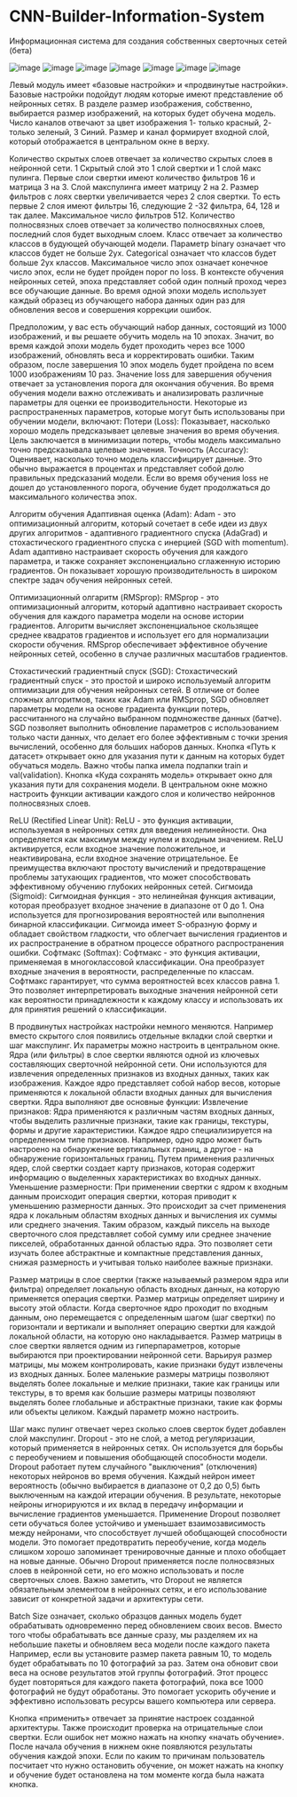 # CNN-Builder-Information-System
Информационная система для создания собственных сверточных сетей (бета)

![image](https://github.com/fenssison112/CNN-Bilder-Information-System/assets/109478845/b6c1417d-70a7-4b17-a2b3-1e514840428d)
![image](https://github.com/fenssison112/CNN-Bilder-Information-System/assets/109478845/fd33df3b-adee-4879-8d27-91a070aaba2e)
![image](https://github.com/fenssison112/CNN-Bilder-Information-System/assets/109478845/b1158307-5738-4ba7-bb06-aa8b5f2d40ed)
![image](https://github.com/fenssison112/CNN-Bilder-Information-System/assets/109478845/7e1d1d3f-5ad6-4e1a-a37f-fc619abea3c2)
![image](https://github.com/fenssison112/CNN-Bilder-Information-System/assets/109478845/d46e3e83-f1f0-4f57-9a26-3a609fc91850)
![image](https://github.com/fenssison112/CNN-Bilder-Information-System/assets/109478845/4fe78205-1aa5-44af-b2ec-1d8aadee0e6c)
![image](https://github.com/fenssison112/CNN-Bilder-Information-System/assets/109478845/a49f074c-cc35-4c2c-9842-05381541b647)

Левый модуль имеет «базовые настройки» и «продвинутые настройки». Базовые настройки подойдут людям которые имеют представление об нейронных сетях. 
В разделе размер изображения, собственно, выбирается размер изображений, на которых будет обучена модель. Число каналов отвечают за цвет изображения 1- только красный, 2- только зеленый, 3 Синий. Размер и канал формирует входной слой, который отображается в центральном окне в верху. 

Количество скрытых слоев отвечает за количество скрытых слоев в нейронной сети. 1 Скрытый слой это 1 слой свертки и 1 слой макс пулинга. Первые слои свертки имеют количество фильтров 16 и матрица 3 на 3. Слой макспулинга имеет матрицу 2 на 2. Размер фильтров с лоях свертки увеличивается через 2 слоя свертки. То есть первые 2 слоя имеют фильтры 16, следующие 2 -32 фильтра, 64, 128 и так далее. Максимальное число фильтров 512. 
Количество полносвязных слоев отвечает за количество полносвяхных слоев, последний слоя будет выходным слоем.
Класс отвечает за количество классов в будующей обучающей модели. Параметр binary означает что классов будет не больше 2ух. Categorical означает что классов будет больше 2ух классов. 
Максимальное число эпох означает конечное число эпох, если не будет пройден порог по loss. 
В контексте обучения нейронных сетей, эпоха представляет собой один полный проход через все обучающие данные. Во время одной эпохи модель использует каждый образец из обучающего набора данных один раз для обновления весов и совершения коррекции ошибок.

Предположим, у вас есть обучающий набор данных, состоящий из 1000 изображений, и вы решаете обучить модель на 10 эпохах. Значит, во время каждой эпохи модель будет проходить через все 1000 изображений, обновлять веса и корректировать ошибки. Таким образом, после завершения 10 эпох модель будет пройдена по всем 1000 изображениям 10 раз.
Значение loss для завершения обучения отвечает за установления порога для окончания обучения. 
Во время обучения модели важно отслеживать и анализировать различные параметры для оценки ее производительности. Некоторые из распространенных параметров, которые могут быть использованы при обучении модели, включают:
Потери (Loss): Показывает, насколько хорошо модель предсказывает целевые значения во время обучения. Цель заключается в минимизации потерь, чтобы модель максимально точно предсказывала целевые значения.
Точность (Accuracy): Оценивает, насколько точно модель классифицирует данные. Это обычно выражается в процентах и представляет собой долю правильных предсказаний модели.
Если во время обучения loss не дошел до установленного порога, обучение будет продолжаться до максимального количества эпох.

Алгоритм обучения 
Адаптивная оценка (Adam):
Adam  - это оптимизационный алгоритм, который сочетает в себе идеи из двух других алгоритмов - адаптивного градиентного спуска (AdaGrad) и стохастического градиентного спуска с инерцией (SGD with momentum). Adam адаптивно настраивает скорость обучения для каждого параметра, и также сохраняет экспоненциально сглаженную историю градиентов. Он показывает хорошую производительность в широком спектре задач обучения нейронных сетей.

Оптимизационный олгаритм (RMSprop):
RMSprop - это оптимизационный алгоритм, который адаптивно настраивает скорость обучения для каждого параметра модели на основе истории градиентов. Алгоритм вычисляет экспоненциальное скользящее среднее квадратов градиентов и использует его для нормализации скорости обучения. RMSprop обеспечивает эффективное обучение нейронных сетей, особенно в случае различных масштабов градиентов.

Стохастический градиентный спуск (SGD):
Стохастический градиентный спуск - это простой и широко используемый алгоритм оптимизации для обучения нейронных сетей. В отличие от более сложных алгоритмов, таких как Adam или RMSprop, SGD обновляет параметры модели на основе градиента функции потерь, рассчитанного на случайно выбранном подмножестве данных (батче). SGD позволяет выполнить обновление параметров с использованием только части данных, что делает его более эффективным с точки зрения вычислений, особенно для больших наборов данных.
Кнопка «Путь к датасет» открывает окно для указания пути к данным на которых будет обучаться модель. Важно чтобы папка имела подпапки train и val(validation). 
Кнопка «Куда сохранять модель» открывает окно для указания пути для сохранения модели. 
В центральном окне можно настроить функции активации каждого слоя и количество нейроннов полносвязных слоев.

ReLU (Rectified Linear Unit): ReLU - это функция активации, используемая в нейронных сетях для введения нелинейности. Она определяется как максимум между нулем и входным значением. ReLU активируется, если входное значение положительное, и неактивирована, если входное значение отрицательное. Ее преимущества включают простоту вычислений и предотвращение проблемы затухающих градиентов, что может способствовать эффективному обучению глубоких нейронных сетей.
Сигмоида (Sigmoid): Сигмоидная функция - это нелинейная функция активации, которая преобразует входное значение в диапазоне от 0 до 1. Она используется для прогнозирования вероятностей или выполнения бинарной классификации. Сигмоида имеет S-образную форму и обладает свойством гладкости, что облегчает вычисления градиентов и их распространение в обратном процессе обратного распространения ошибки.
Софтмакс (Softmax): Софтмакс - это функция активации, применяемая в многоклассовой классификации. Она преобразует входные значения в вероятности, распределенные по классам. Софтмакс гарантирует, что сумма вероятностей всех классов равна 1. Это позволяет интерпретировать выходные значения нейронной сети как вероятности принадлежности к каждому классу и использовать их для принятия решений о классификации.


В продвинутых настройках настройки немного меняются. Например вместо скрытого слоя появились отдельные вкладки слой свертки и шаг макспулинг. Их параметры можно настроить в центральном окне. Ядра (или фильтры) в слое свертки являются одной из ключевых составляющих сверточной нейронной сети. Они используются для извлечения определенных признаков из входных данных, таких как изображения. Каждое ядро представляет собой набор весов, которые применяются к локальной области входных данных для вычисления свертки.
Ядра выполняют две основные функции:
Извлечение признаков: Ядра применяются к различным частям входных данных, чтобы выделить различные признаки, такие как границы, текстуры, формы и другие характеристики. Каждое ядро специализируется на определенном типе признаков. Например, одно ядро может быть настроено на обнаружение вертикальных границ, а другое - на обнаружение горизонтальных границ. Путем применения различных ядер, слой свертки создает карту признаков, которая содержит информацию о выделенных характеристиках во входных данных.
Уменьшение размерности: При применении свертки с ядром к входным данным происходит операция свертки, которая приводит к уменьшению размерности данных. Это происходит за счет применения ядра к локальным областям входных данных и вычисления их суммы или среднего значения. Таким образом, каждый пиксель на выходе сверточного слоя представляет собой сумму или среднее значение пикселей, обработанных данной областью ядра. Это позволяет сети изучать более абстрактные и компактные представления данных, снижая размерность и учитывая только наиболее важные признаки.

Размер матрицы в слое свертки (также называемый размером ядра или фильтра) определяет локальную область входных данных, на которую применяется операция свертки. Размер матрицы определяет ширину и высоту этой области.
Когда сверточное ядро проходит по входным данным, оно перемещается с определенным шагом (шаг свертки) по горизонтали и вертикали и выполняет операцию свертки для каждой локальной области, на которую оно накладывается.
Размер матрицы в слое свертки является одним из гиперпараметров, которые выбираются при проектировании нейронной сети. Варьируя размер матрицы, мы можем контролировать, какие признаки будут извлечены из входных данных. 
Более маленькие размеры матрицы позволяют выделять более локальные и мелкие признаки, такие как границы или текстуры, в то время как большие размеры матрицы позволяют выделять более глобальные и абстрактные признаки, такие как формы или объекты целиком.
Каждый параметр можно настроить. 

Шаг макс пулинг отвечает через сколько слоев сверток будет добавлен слой макспулинг.
Dropout - это не слой, а метод регуляризации, который применяется в нейронных сетях. Он используется для борьбы с переобучением и повышения обобщающей способности модели.
Dropout работает путем случайного "выключения" (отключения) некоторых нейронов во время обучения. Каждый нейрон имеет вероятность (обычно выбирается в диапазоне от 0,2 до 0,5) быть выключенным на каждой итерации обучения. В результате, некоторые нейроны игнорируются и их вклад в передачу информации и вычисление градиентов уменьшается.
Применение Dropout позволяет сети обучаться более устойчиво и уменьшает взаимозависимость между нейронами, что способствует лучшей обобщающей способности модели. Это помогает предотвратить переобучение, когда модель слишком хорошо запоминает тренировочные данные и плохо обобщает на новые данные.
Обычно Dropout применяется после полносвязных слоев в нейронной сети, но его можно использовать и после сверточных слоев. 
Важно заметить, что Dropout не является обязательным элементом в нейронных сетях, и его использование зависит от конкретной задачи и архитектуры сети.


Batch Size означает, сколько образцов данных модель будет обрабатывать одновременно перед обновлением своих весов. Вместо того чтобы обрабатывать все данные сразу, мы разделяем их на небольшие пакеты и обновляем веса модели после каждого пакета
Например, если вы установите размер пакета равным 10, то модель будет обрабатывать по 10 фотографий за раз. Затем она обновит свои веса на основе результатов этой группы фотографий. Этот процесс будет повторяться для каждого пакета фотографий, пока все 1000 фотографий не будут обработаны. Это помогает ускорить обучение и эффективно использовать ресурсы вашего компьютера или сервера.

Кнопка «применить» отвечает за принятие настроек созданной архитектуры. Также происходит проверка на отрицательные слои свертки. Если ошибок нет можно нажать на кнопку «начать обучение». После начала обучения в нижнем окне появляются результаты обучения каждой эпохи. Если по каким то причинам пользователь посчитает что нужно остановить обучение, он может нажать на кнопку и обучение будет остановлена на том моменте когда была нажата кнопка. 










